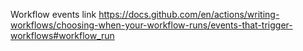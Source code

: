 Workflow events link
https://docs.github.com/en/actions/writing-workflows/choosing-when-your-workflow-runs/events-that-trigger-workflows#workflow_run
